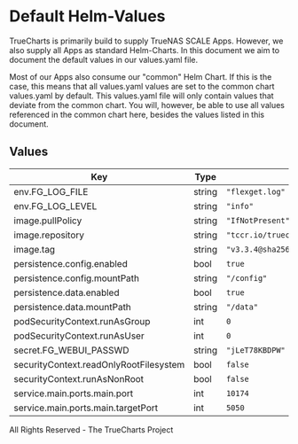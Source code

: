 # Default Helm-Values

TrueCharts is primarily build to supply TrueNAS SCALE Apps.
However, we also supply all Apps as standard Helm-Charts. In this document we aim to document the default values in our values.yaml file.

Most of our Apps also consume our "common" Helm Chart.
If this is the case, this means that all values.yaml values are set to the common chart values.yaml by default. This values.yaml file will only contain values that deviate from the common chart.
You will, however, be able to use all values referenced in the common chart here, besides the values listed in this document.

## Values

| Key | Type | Default | Description |
|-----|------|---------|-------------|
| env.FG_LOG_FILE | string | `"flexget.log"` |  |
| env.FG_LOG_LEVEL | string | `"info"` |  |
| image.pullPolicy | string | `"IfNotPresent"` |  |
| image.repository | string | `"tccr.io/truecharts/flexget"` |  |
| image.tag | string | `"v3.3.4@sha256:e237e401e98aae6c47223da639c6c359ecf1c4f51cebc20a679d89a07207fad0"` |  |
| persistence.config.enabled | bool | `true` |  |
| persistence.config.mountPath | string | `"/config"` |  |
| persistence.data.enabled | bool | `true` |  |
| persistence.data.mountPath | string | `"/data"` |  |
| podSecurityContext.runAsGroup | int | `0` |  |
| podSecurityContext.runAsUser | int | `0` |  |
| secret.FG_WEBUI_PASSWD | string | `"jLeT78KBDPW"` |  |
| securityContext.readOnlyRootFilesystem | bool | `false` |  |
| securityContext.runAsNonRoot | bool | `false` |  |
| service.main.ports.main.port | int | `10174` |  |
| service.main.ports.main.targetPort | int | `5050` |  |

All Rights Reserved - The TrueCharts Project
